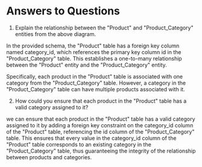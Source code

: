# Answers to Questions

1. Explain the relationship between the "Product" and "Product_Category" entities from the above diagram.

In the provided schema, the "Product" table has a foreign key column named category_id, which references the primary key column id in the "Product_Category" table. This establishes a one-to-many relationship between the "Product" entity and the "Product_Category" entity.

Specifically, each product in the "Product" table is associated with one category from the "Product_Category" table. However, a category in the "Product_Category" table can have multiple products associated with it.


2. How could you ensure that each product in the "Product" table has a valid category assigned to it?

we can ensure that each product in the "Product" table has a valid category assigned to it by adding a foreign key constraint on the category_id column of the "Product" table, referencing the id column of the "Product_Category" table. This ensures that every value in the category_id column of the "Product" table corresponds to an existing category in the "Product_Category" table, thus guaranteeing the integrity of the relationship between products and categories.